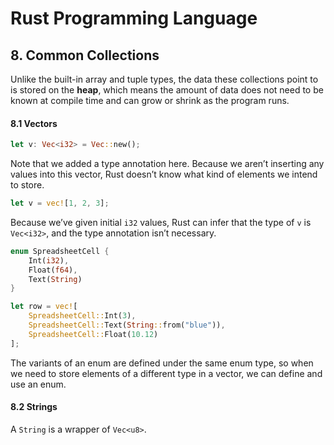 # Rust Programming Language

## 8. Common Collections

Unlike the built-in array and tuple types, the data these collections point to is stored on the **heap**, which means the amount of data does not need to be known at compile time and can grow or shrink as the program runs.

#### 8.1 Vectors

```rust
let v: Vec<i32> = Vec::new();
```

Note that we added a type annotation here. Because we aren’t inserting any values into this vector, Rust doesn’t know what kind of elements we intend to store.

```rust
let v = vec![1, 2, 3];
```

Because we’ve given initial `i32` values, Rust can infer that the type of `v` is `Vec<i32>`, and the type annotation isn’t necessary.

```rust
enum SpreadsheetCell {
    Int(i32),
    Float(f64),
    Text(String)
}

let row = vec![
    SpreadsheetCell::Int(3),
    SpreadsheetCell::Text(String::from("blue")),
    SpreadsheetCell::Float(10.12)
];
```

The variants of an enum are defined under the same enum type, so when we need to store elements of a different type in a vector, we can define and use an enum.

#### 8.2 Strings

A `String` is a wrapper of `Vec<u8>`.
